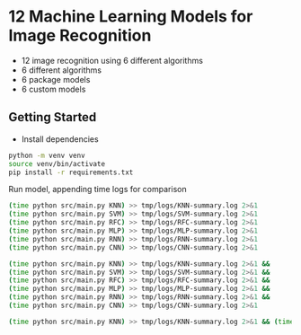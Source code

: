 # 12 Machine Learning Models for Image Recognition

- 12 image recognition using 6 different algorithms
- 6 different algorithms
- 6 package models
- 6 custom models

## Getting Started

- Install dependencies

```sh
python -m venv venv
source venv/bin/activate
pip install -r requirements.txt
```

Run model, appending time logs for comparison

```sh
(time python src/main.py KNN) >> tmp/logs/KNN-summary.log 2>&1
(time python src/main.py SVM) >> tmp/logs/SVM-summary.log 2>&1
(time python src/main.py RFC) >> tmp/logs/RFC-summary.log 2>&1
(time python src/main.py MLP) >> tmp/logs/MLP-summary.log 2>&1
(time python src/main.py RNN) >> tmp/logs/RNN-summary.log 2>&1
(time python src/main.py CNN) >> tmp/logs/CNN-summary.log 2>&1

(time python src/main.py KNN) >> tmp/logs/KNN-summary.log 2>&1 &&
(time python src/main.py SVM) >> tmp/logs/SVM-summary.log 2>&1 &&
(time python src/main.py RFC) >> tmp/logs/RFC-summary.log 2>&1 &&
(time python src/main.py MLP) >> tmp/logs/MLP-summary.log 2>&1 &&
(time python src/main.py RNN) >> tmp/logs/RNN-summary.log 2>&1 &&
(time python src/main.py CNN) >> tmp/logs/CNN-summary.log 2>&1

(time python src/main.py KNN) >> tmp/logs/KNN-summary.log 2>&1 && (time python src/main.py RNN) >> tmp/logs/RNN-summary.log 2>&1
```

